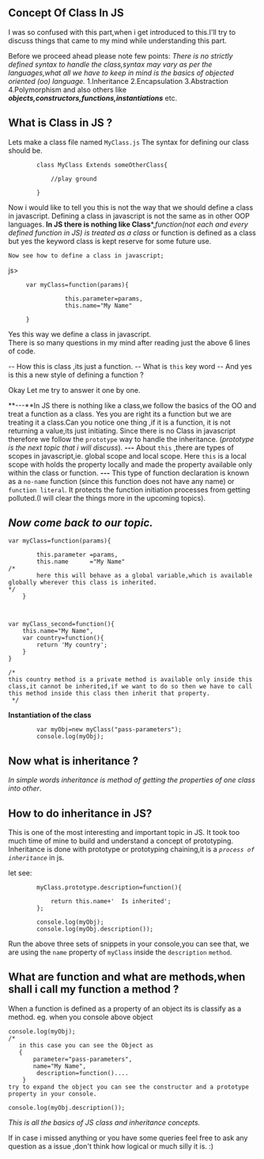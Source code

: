               

Concept Of Class In JS
----------------------

I was so confused with this part,when i get introduced to this.I'll try to discuss things that came to my mind while understanding this part.

Before we proceed ahead please note few points:
*There is no strictly defined syntax to handle the class,syntax may vary as per the languages,what all we have to keep in mind is the basics of objected oriented (oo) language.*
1.Inheritance
2.Encapsulation
3.Abstraction
4.Polymorphism
and also others like ***objects,constructors,functions,instantiations*** etc.
##  What is Class in JS ? 

Lets  make a class file named `MyClass.js`
       		The syntax for defining our class should be.

       		class MyClass Extends someOtherClass{
					
				//play ground

       		}


Now i would like to tell you this is not the way that we should define a class in javascript.
       	Defining a class in javascript is not the same as in other OOP languages.
       	**In JS there is nothing like Class***,*function(not each and every defined function in JS) is treated as a class* or function is defined as a class but yes the keyword class is kept reserve for some future use.   	
       	       	

    Now see how to define a class in javascript;
       	

js>

       	 var myClass=function(params){

       	 			this.parameter=params,	
       	 			this.name="My Name"

       	 }

Yes this way we define a class in javascript.  
    There is so many questions in my mind after reading just the above 6 lines of code.

 -- How this is class ,its just a function.
 --        What is `this` key word
 --        And yes is  this a new style of defining a function ?

Okay Let me try to answer it one by one.

 **---**In JS there is nothing like a class,we follow the basics of the OO and treat a function as a class.
        Yes you are right its a function but we are treating it a class.Can you notice one thing ,if it is a function, it is not returning a value,its just initiating. 
        Since there is no Class in javascript therefore we follow the `prototype` way to handle the inheritance.
        (*prototype is the next topic that i will discuss*).
                    **---** About `this` ,there are types of scopes in javascript,ie. global scope and local scope.
    		Here `this` is a local scope with holds the property locally and made the property available only within the class or function.
   **---** This type of function declaration is known as a `no-name` function (since this function does not have any name) or `function literal`. It protects the function initiation processes from getting polluted.(I will clear the things more in the upcoming topics).

*Now come back to our topic.*
---------------------------

	

    var myClass=function(params){
    
    		this.parameter =params,
    		this.name      ="My Name" 
    /*
    		here this will behave as a global variable,which is available globally wherever this class is inherited. 
    */	
    	}   

 

	var myClass_second=function(){
		this.name="My Name",
		var country=function(){    
			return 'My country';
		}
	} 
	
    /*    
    this country method is a private method is available only inside this class,it cannot be inherited,if we want to do so then we have to call this method inside this class then inherit that property.
     */
**Instantiation of the class**

   
   			var myObj=new myClass("pass-parameters");
   			console.log(myObj);


Now what is inheritance ?
-------------------------

   *In simple words  inheritance is method of getting the properties of one class into other*.

 

How to do inheritance in JS?
---------------------

This is one of the most interesting and important topic in JS.
It took too much time of mine to build and understand a concept of prototyping. 
   Inheritance is done with prototype or prototyping chaining,it is a *`process of inheritance`* in js.

   let see:

   			myClass.prototype.description=function(){

   				return this.name+'  Is inherited';
   			};

   			console.log(myObj);
   			console.log(myObj.description());

   Run the above three sets of snippets in your console,you can see that, we are using the `name` property of `myClass` inside the `description` `method`.
   


 

What are function and what are methods,when shall i call my function a method ?
------------------------------------------------------------------------

   When a function is defined as a property of an object its is classify as a method.
    eg. when you console above object 
			
	console.log(myObj);
	/*
	   in this case you can see the Object as 
	   {
	       parameter="pass-parameters", 
	       name="My Name",
	        description=function()....
	    }
    try to expand the object you can see the constructor and a prototype property in your console.
    
    console.log(myObj.description());


   
   
   *This is all the basics of JS class and inheritance concepts.*
   
   If in case i missed anything or you have some queries feel free to ask any question as a issue ,don't think how logical or much silly it is. :)			





